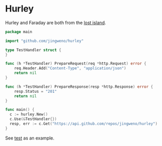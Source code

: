 Hurley
======

Hurley and Faraday are both from the [lost island](https://github.com/lostisland).

```go
package main

import "github.com/jingweno/hurley"

type TestHandler struct {
}

func (h *TestHandler) PrepareRequest(req *http.Request) error {
	req.Header.Add("Content-Type", "application/json")
	return nil
}

func (h *TestHandler) PrepareResponse(resp *http.Response) error {
	resp.Status = "201"
	return nil
}

func main() {
  c := hurley.New()
  c.Use(&TestHandler{})
  resp, err := c.Get("https://api.github.com/repos/jingweno/hurley")
}
```

See [test](https://github.com/jingweno/hurley/blob/master/hurley_test.go) as an example.
